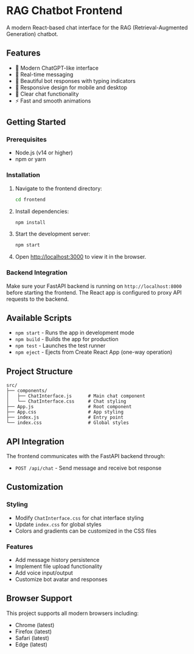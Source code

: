 # RAG Chatbot Frontend

A modern React-based chat interface for the RAG (Retrieval-Augmented Generation) chatbot.

## Features

- 🎨 Modern ChatGPT-like interface
- 💬 Real-time messaging
- 🤖 Beautiful bot responses with typing indicators
- 📱 Responsive design for mobile and desktop
- 🧹 Clear chat functionality
- ⚡ Fast and smooth animations

## Getting Started

### Prerequisites

- Node.js (v14 or higher)
- npm or yarn

### Installation

1. Navigate to the frontend directory:
   ```bash
   cd frontend
   ```

2. Install dependencies:
   ```bash
   npm install
   ```

3. Start the development server:
   ```bash
   npm start
   ```

4. Open [http://localhost:3000](http://localhost:3000) to view it in the browser.

### Backend Integration

Make sure your FastAPI backend is running on `http://localhost:8000` before starting the frontend. The React app is configured to proxy API requests to the backend.

## Available Scripts

- `npm start` - Runs the app in development mode
- `npm build` - Builds the app for production
- `npm test` - Launches the test runner
- `npm eject` - Ejects from Create React App (one-way operation)

## Project Structure

```
src/
├── components/
│   ├── ChatInterface.js      # Main chat component
│   └── ChatInterface.css     # Chat styling
├── App.js                    # Root component
├── App.css                   # App styling
├── index.js                  # Entry point
└── index.css                 # Global styles
```

## API Integration

The frontend communicates with the FastAPI backend through:

- `POST /api/chat` - Send message and receive bot response

## Customization

### Styling
- Modify `ChatInterface.css` for chat interface styling
- Update `index.css` for global styles
- Colors and gradients can be customized in the CSS files

### Features
- Add message history persistence
- Implement file upload functionality
- Add voice input/output
- Customize bot avatar and responses

## Browser Support

This project supports all modern browsers including:
- Chrome (latest)
- Firefox (latest)
- Safari (latest)
- Edge (latest)

